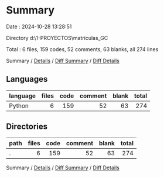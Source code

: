 # Summary

Date : 2024-10-28 13:28:51

Directory d:\\1-PROYECTOS\\matriculas_GC

Total : 6 files,  159 codes, 52 comments, 63 blanks, all 274 lines

Summary / [Details](details.md) / [Diff Summary](diff.md) / [Diff Details](diff-details.md)

## Languages
| language | files | code | comment | blank | total |
| :--- | ---: | ---: | ---: | ---: | ---: |
| Python | 6 | 159 | 52 | 63 | 274 |

## Directories
| path | files | code | comment | blank | total |
| :--- | ---: | ---: | ---: | ---: | ---: |
| . | 6 | 159 | 52 | 63 | 274 |

Summary / [Details](details.md) / [Diff Summary](diff.md) / [Diff Details](diff-details.md)